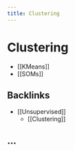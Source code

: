 ```yaml
---
title: Clustering
---
```


# Clustering
- [[KMeans]]
- [[SOMs]]

## Backlinks
* [[Unsupervised]]
	* [[Clustering]]

## …
